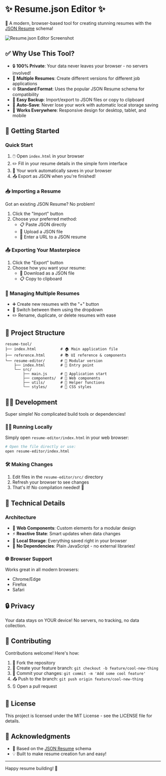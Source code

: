 # ✨ Resume.json Editor ✨

🚀 A modern, browser-based tool for creating stunning resumes with the [JSON Resume](https://jsonresume.org/) schema!

![Resume.json Editor Screenshot](https://via.placeholder.com/800x450.png?text=Resume.json+Editor)

## ✅ Why Use This Tool?

- 🔒 **100% Private**: Your data never leaves your browser - no servers involved!
- 📄 **Multiple Resumes**: Create different versions for different job applications
- 🌐 **Standard Format**: Uses the popular JSON Resume schema for compatibility
- 💾 **Easy Backup**: Import/export to JSON files or copy to clipboard
- 🔄 **Auto-Save**: Never lose your work with automatic local storage saving
- 📱 **Works Everywhere**: Responsive design for desktop, tablet, and mobile

## 🚀 Getting Started

### Quick Start

1. 🖱️ Open `index.html` in your browser
2. ✏️ Fill in your resume details in the simple form interface
3. 💾 Your work automatically saves in your browser
4. 📤 Export as JSON when you're finished!

### 📥 Importing a Resume

Got an existing JSON Resume? No problem!

1. Click the "Import" button
2. Choose your preferred method:
   - 📋 Paste JSON directly
   - 📁 Upload a JSON file
   - 🔗 Enter a URL to a JSON resume

### 📤 Exporting Your Masterpiece

1. Click the "Export" button
2. Choose how you want your resume:
   - 📁 Download as a JSON file
   - 📋 Copy to clipboard

### 🔄 Managing Multiple Resumes

- ➕ Create new resumes with the "+" button
- 🔄 Switch between them using the dropdown
- ✏️ Rename, duplicate, or delete resumes with ease

## 🧰 Project Structure

```
resume-tool/
├── index.html           # 🏠 Main application file
├── reference.html       # 📚 UI reference & components
└── resume-editor/       # 🧩 Modular version
    ├── index.html       # 🚪 Entry point
    └── src/
        ├── main.js      # 🚀 Application start
        ├── components/  # 🧩 Web components
        ├── utils/       # 🔧 Helper functions
        └── styles/      # 🎨 CSS styles
```

## 👩‍💻 Development

Super simple! No complicated build tools or dependencies!

### 🏃‍♂️ Running Locally

Simply open `resume-editor/index.html` in your web browser:

```bash
# Open the file directly or use:
open resume-editor/index.html
```

### 🛠️ Making Changes

1. Edit files in the `resume-editor/src/` directory
2. Refresh your browser to see changes
3. That's it! No compilation needed! 🎉

## 🔧 Technical Details

### Architecture

- 🧩 **Web Components**: Custom elements for a modular design
- ⚡ **Reactive State**: Smart updates when data changes
- 💾 **Local Storage**: Everything saved right in your browser
- 🚫 **No Dependencies**: Plain JavaScript - no external libraries!

### 🌐 Browser Support

Works great in all modern browsers:
- Chrome/Edge
- Firefox
- Safari

## 🔒 Privacy

Your data stays on YOUR device! No servers, no tracking, no data collection. 

## 🤝 Contributing

Contributions welcome! Here's how:

1. 🍴 Fork the repository
2. 🌱 Create your feature branch: `git checkout -b feature/cool-new-thing`
3. 💾 Commit your changes: `git commit -m 'Add some cool feature'`
4. 📤 Push to the branch: `git push origin feature/cool-new-thing`
5. 🔃 Open a pull request

## 📜 License

This project is licensed under the MIT License - see the LICENSE file for details.

## 👏 Acknowledgments

- 🙏 Based on the [JSON Resume](https://jsonresume.org/) schema
- 💡 Built to make resume creation fun and easy!

---

Happy resume building! 🎉